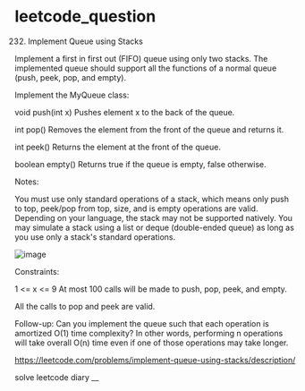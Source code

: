 # leetcode_question

232. Implement Queue using Stacks

Implement a first in first out (FIFO) queue using only two stacks. The implemented queue should support all the functions of a normal queue (push, peek, pop, and empty).

Implement the MyQueue class:

void push(int x) Pushes element x to the back of the queue.

int pop() Removes the element from the front of the queue and returns it.

int peek() Returns the element at the front of the queue.

boolean empty() Returns true if the queue is empty, false otherwise.

Notes:

You must use only standard operations of a stack, which means only push to top, peek/pop from top, size, and is empty operations are valid.
Depending on your language, the stack may not be supported natively. You may simulate a stack using a list or deque (double-ended queue) as long as you use only a stack's standard operations.
 
 ![image](https://user-images.githubusercontent.com/103315098/208135686-a202446f-9f8c-4abc-bbfc-1050398e6c96.png)

Constraints:

1 <= x <= 9
At most 100 calls will be made to push, pop, peek, and empty.

All the calls to pop and peek are valid.
 

Follow-up: Can you implement the queue such that each operation is amortized O(1) time complexity? In other words, performing n operations will take overall O(n) time even if one of those operations may take longer.

https://leetcode.com/problems/implement-queue-using-stacks/description/

solve leetcode diary
__
